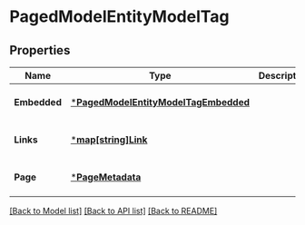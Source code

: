 # PagedModelEntityModelTag

## Properties
Name | Type | Description | Notes
------------ | ------------- | ------------- | -------------
**Embedded** | [***PagedModelEntityModelTagEmbedded**](PagedModelEntityModelTag__embedded.md) |  | [optional] [default to null]
**Links** | [***map[string]Link**](map.md) |  | [optional] [default to null]
**Page** | [***PageMetadata**](PageMetadata.md) |  | [optional] [default to null]

[[Back to Model list]](../README.md#documentation-for-models) [[Back to API list]](../README.md#documentation-for-api-endpoints) [[Back to README]](../README.md)

